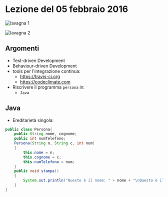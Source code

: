 # Lezione del 05 febbraio 2016

![lavagna 1](https://goo.gl/photos/3hHt7XH5YoBBX4Ay8)

![lavagna 2](https://goo.gl/photos/brUjNQbZZdfs6JPz8)

## Argomenti

* Test-driven Development
* Behaviour-driven Development
* tools per l'integrazione continua:
  * https://travis-ci.org
  * https://codeclimate.com
* Riscrivere il programma `persona` in:
  * `Java`

## Java

* Ereditarietà singola:
```java
public class Persona{
	public String nome, cognome;
	public int numTelefono;
	Persona(String n, String c, int num)
	{
		this.nome = n;
		this.cognome = c;
		this.numTelefono = num;
	}
	public void stampa()
	{
		System.out.println("Questo è il nome: " + nome + "\nQuesto è il cognome: " + cognome + "\nE puoi chiamarlo qui: " + numTelefono);
	}
}
```
